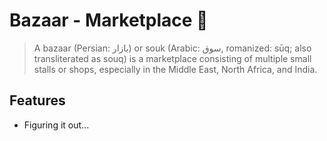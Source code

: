 # Bazaar - Marketplace 🏢

> A bazaar (Persian: بازار) or souk (Arabic: سوق, romanized: sūq; also transliterated as souq)
> is a marketplace consisting of multiple small stalls or shops, especially in the Middle East,
> North Africa, and India.

## Features
- Figuring it out...